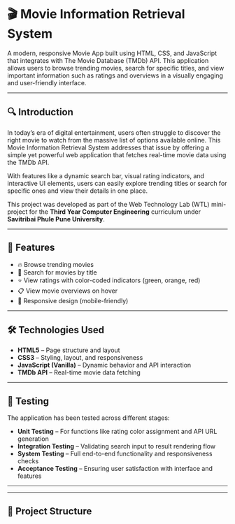 # 🎬 Movie Information Retrieval System

A modern, responsive Movie App built using HTML, CSS, and JavaScript that integrates with The Movie Database (TMDb) API. This application allows users to browse trending movies, search for specific titles, and view important information such as ratings and overviews in a visually engaging and user-friendly interface.

---

## 🔍 Introduction

In today’s era of digital entertainment, users often struggle to discover the right movie to watch from the massive list of options available online. This Movie Information Retrieval System addresses that issue by offering a simple yet powerful web application that fetches real-time movie data using the TMDb API.

With features like a dynamic search bar, visual rating indicators, and interactive UI elements, users can easily explore trending titles or search for specific ones and view their details in one place.

This project was developed as part of the Web Technology Lab (WTL) mini-project for the **Third Year Computer Engineering** curriculum under **Savitribai Phule Pune University**.

---

## 🚀 Features

- 🔥 Browse trending movies
- 🔎 Search for movies by title
- ⭐ View ratings with color-coded indicators (green, orange, red)
- 📋 View movie overviews on hover
- 📱 Responsive design (mobile-friendly)

---

## 🛠️ Technologies Used

- **HTML5** – Page structure and layout
- **CSS3** – Styling, layout, and responsiveness
- **JavaScript (Vanilla)** – Dynamic behavior and API interaction
- **TMDb API** – Real-time movie data fetching

---

## 🧪 Testing

The application has been tested across different stages:

- **Unit Testing** – For functions like rating color assignment and API URL generation
- **Integration Testing** – Validating search input to result rendering flow
- **System Testing** – Full end-to-end functionality and responsiveness checks
- **Acceptance Testing** – Ensuring user satisfaction with interface and features

---

---

## 📂 Project Structure

